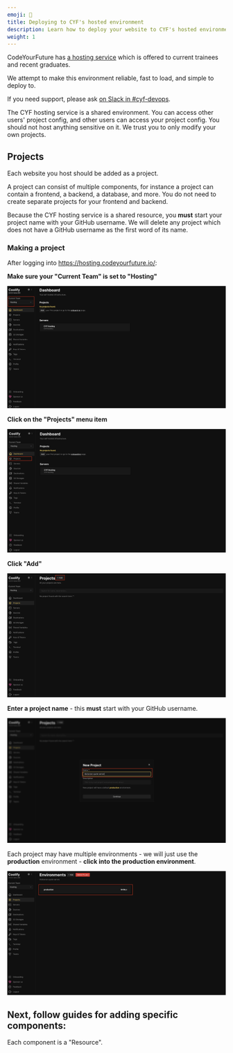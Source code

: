 ```yaml
---
emoji: 🚀
title: Deploying to CYF's hosted environment
description: Learn how to deploy your website to CYF's hosted environment
weight: 1
---
```


CodeYourFuture has [a hosting service](https://hosting.codeyourfuture.io/) which is offered to current trainees and recent graduates.

We attempt to make this environment reliable, fast to load, and simple to deploy to.

If you need support, please ask [on Slack in #cyf-devops](https://codeyourfuture.slack.com/archives/CB8NTK7PW).

The CYF hosting service is a shared environment. You can access other users' project config, and other users can access your project config. You should not host anything sensitive on it. We trust you to only modify your own projects.

## Projects

Each website you host should be added as a project.

A project can consist of multiple components, for instance a project can contain a frontend, a backend, a database, and more. You do not need to create separate projects for your frontend and backend.

Because the CYF hosting service is a shared resource, you **must** start your project name with your GitHub username. We will delete any project which does not have a GitHub username as the first word of its name.

### Making a project

After logging into https://hosting.codeyourfuture.io/:

**Make sure your "Current Team" is set to "Hosting"**

![Select your team](select-team.png)

**Click on the "Projects" menu item**

![Click the Projects menu item](projects-menu.png)

**Click "Add"**

![Click "Add" project](add-project-button.png)

**Enter a project name** - this **must** start with your GitHub username.

![Enter a project name](enter-project-name.png)

Each project may have multiple environments - we will just use the **production** environment - **click into the production environment**.

![Click into the production environment](click-production-environment.png)

## Next, follow guides for adding specific components:

Each component is a "Resource".
